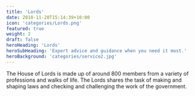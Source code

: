 ```yaml
---
title: 'Lords'
date: 2018-11-28T15:14:39+10:00
icon: 'categories/Lords.png'
featured: true
weight: 2
draft: false
heroHeading: 'Lords'
heroSubHeading: 'Expert advice and guidance when you need it most.'
heroBackground: 'categories/service2.jpg'
---
```


The House of Lords is made up of around 800 members from a variety of professions and walks of life. The Lords shares the task of making and shaping laws and checking and challenging the work of the government. 
